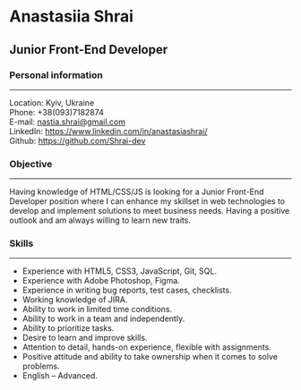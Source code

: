 # Anastasiia Shrai

## Junior Front-End Developer

### Personal information

---

Location: Kyiv, Ukraine  
Phone: +38(093)7182874  
E-mail: nastia.shrai@gmail.com  
LinkedIn: https://www.linkedin.com/in/anastasiashrai/  
Github: https://github.com/Shrai-dev

### Objective

---

Having knowledge of HTML/CSS/JS is looking for a Junior Front-End Developer position where I can enhance my skillset in web technologies to develop and implement solutions to meet business needs. Having a positive outlook and am always willing to learn new traits.

### Skills

---

- Experience with HTML5, CSS3, JavaScript, Git, SQL.
- Experience with Adobe Photoshop, Figma.
- Experience in writing bug reports, test cases, checklists.
- Working knowledge of JIRA.
- Ability to work in limited time conditions.
- Ability to work in a team and independently.
- Ability to prioritize tasks.
- Desire to learn and improve skills.
- Attention to detail, hands-on experience, flexible with assignments.
- Positive attitude and ability to take ownership when it comes to solve problems.
- English – Advanced.
